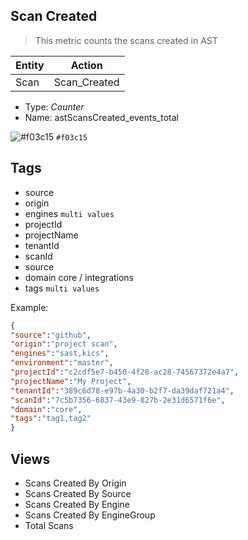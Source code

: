 ## Scan Created
> This metric counts the scans created in AST

| Entity        | Action |
| ------------- | ------------- |
| Scan          | Scan_Created  |


- Type: *Counter*
- Name: astScansCreated_events_total

![#f03c15](https://via.placeholder.com/15/f03c15/f03c15.png) `#f03c15`

## Tags

 

- source       
- origin        
- engines       `multi values`
- projectId    
- projectName   
- tenantId     
- scanId        
- source        
- domain        core / integrations
- tags         `multi values`



Example:

```json
{
"source":"github",
"origin":"project scan",
"engines":"sast,kics",
"environment":"master",
"projectId":"c2cdf5e7-b450-4f28-ac28-74567372e4a7",
"projectName":"My Project",
"tenantId":"389c6d78-e97b-4a30-b2f7-da39daf721a4",
"scanId":"7c5b7356-6837-43e9-827b-2e31d6571f6e",
"domain":"core",
"tags":"tag1,tag2"
} 
```

## Views 
- Scans Created  By Origin 
- Scans Created  By Source
- Scans Created  By Engine
- Scans Created  By EngineGroup
- Total Scans


 
